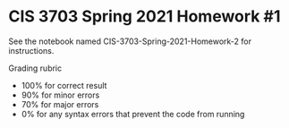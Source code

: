 # CIS 3703 Spring 2021 Homework #1
See the notebook named CIS-3703-Spring-2021-Homework-2 for instructions.

Grading rubric
<ul>
  <li>100% for correct result
  <li>90% for minor errors
  <li>70% for major errors
  <li>0% for any syntax errors that prevent the code from running
</ul>
